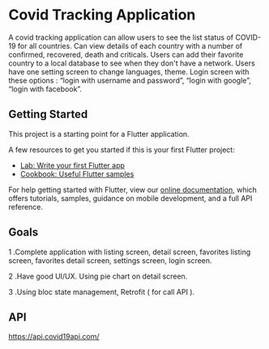 # Covid Tracking Application

A covid tracking application can allow users to see the list status of COVID-19 for all countries. Can view details of each country with a number of confirmed, recovered, death and criticals.  Users can add their favorite country to a local database to see when they don't have a network. Users have one setting screen to change languages, theme. Login screen with these options : “login with username and password”, “login with google”, “login with facebook”.


## Getting Started

This project is a starting point for a Flutter application.

A few resources to get you started if this is your first Flutter project:

- [Lab: Write your first Flutter app](https://flutter.dev/docs/get-started/codelab)
- [Cookbook: Useful Flutter samples](https://flutter.dev/docs/cookbook)

For help getting started with Flutter, view our
[online documentation](https://flutter.dev/docs), which offers tutorials,
samples, guidance on mobile development, and a full API reference.

## Goals 
1 .Complete application with listing screen, detail screen, favorites listing screen, favorites detail screen, settings screen, login screen.

2 .Have good UI/UX. Using pie chart on detail screen.

3 .Using bloc state management, Retrofit ( for call API ).


## API 
https://api.covid19api.com/
